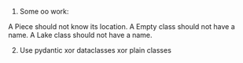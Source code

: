1. Some oo work:

A Piece should not know its location.
A Empty class should not have a name.
A Lake class should not have a name.

2. Use pydantic xor dataclasses xor plain classes

